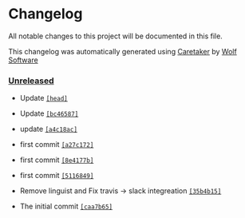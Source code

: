 # Changelog

All notable changes to this project will be documented in this file.


This changelog was automatically generated using [Caretaker](https://github.com/DevelopersToolbox/caretaker) by [Wolf Software](https://github.com/WolfSoftware)

### [Unreleased](https://github.com/DockerToolbox/tfenv/compare/v0.1.0...HEAD)

- Update [`[head]`](https://github.com/DockerToolbox/tfenv/commit/)

- Update [`[bc46587]`](https://github.com/DockerToolbox/tfenv/commit/bc46587826ee294091a27c9cb0affd0784563fce)

- update [`[a4c18ac]`](https://github.com/DockerToolbox/tfenv/commit/a4c18acd9aa8b772dcdb54b7f2cd06c0018a8b36)

- first commit [`[a27c172]`](https://github.com/DockerToolbox/tfenv/commit/a27c172592c99d033e5f016ec397bfa371645f85)

- first commit [`[8e4177b]`](https://github.com/DockerToolbox/tfenv/commit/8e4177b41ecefbb4306fedc349353b91041e04a5)

- first commit [`[5116849]`](https://github.com/DockerToolbox/tfenv/commit/5116849a11d280a20f847f9e31699b4bd8b70857)

- Remove linguist and Fix travis -> slack integreation [`[35b4b15]`](https://github.com/DockerToolbox/tfenv/commit/35b4b15951a7706e555e131543d26c444900e368)

- The initial commit [`[caa7b65]`](https://github.com/DockerToolbox/tfenv/commit/caa7b65ffbcd7f0253028a223e497bb70b4d7c26)

